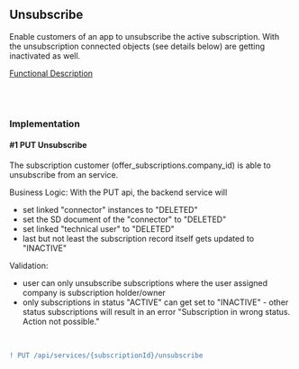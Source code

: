 ## Unsubscribe

Enable customers of an app to unsubscribe the active subscription.
With the unsubscription connected objects (see details below) are getting inactivated as well.

[Functional Description](/docs/05.%20Service(s)/03.%20Service%20Subscription/04.%20Service%20Unsubscribe.md)

<br>
<br>

### Implementation 

#### #1 PUT Unsubscribe

The subscription customer (offer_subscriptions.company_id) is able to unsubscribe from an service.
<br>

Business Logic:
With the PUT api, the backend service will
* set linked "connector" instances to "DELETED"
* set the SD document of the "connector" to "DELETED"
* set linked "technical user" to "DELETED"
* last but not least the subscription record itself gets updated to "INACTIVE"

Validation:
* user can only unsubscribe subscriptions where the user assigned company is subscription holder/owner
* only subscriptions in status "ACTIVE" can get set to "INACTIVE" - other status subscriptions will result in an error "Subscription in wrong status. Action not possible."

<br>

```diff
! PUT /api/services/{subscriptionId}/unsubscribe
```

<br>
<br>
